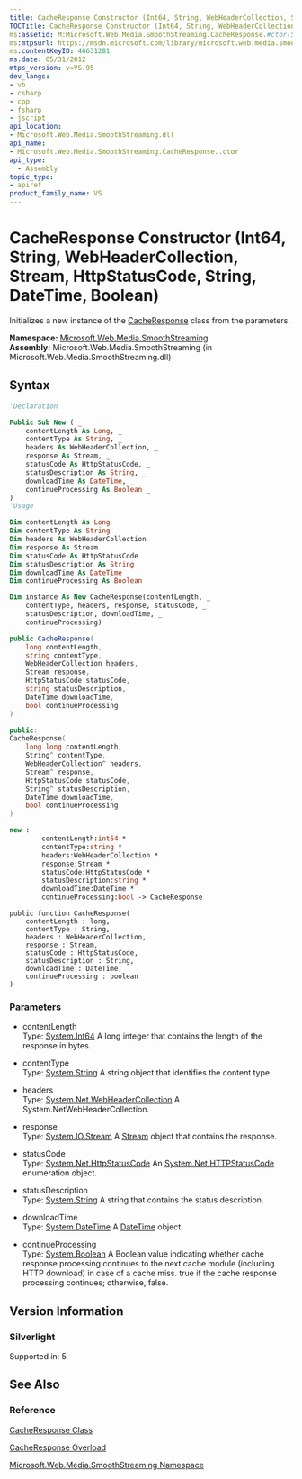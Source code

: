```yaml
---
title: CacheResponse Constructor (Int64, String, WebHeaderCollection, Stream, HttpStatusCode, String, DateTime, Boolean) (Microsoft.Web.Media.SmoothStreaming)
TOCTitle: CacheResponse Constructor (Int64, String, WebHeaderCollection, Stream, HttpStatusCode, String, DateTime, Boolean)
ms:assetid: M:Microsoft.Web.Media.SmoothStreaming.CacheResponse.#ctor(System.Int64,System.String,System.Net.WebHeaderCollection,System.IO.Stream,System.Net.HttpStatusCode,System.String,System.DateTime,System.Boolean)
ms:mtpsurl: https://msdn.microsoft.com/library/microsoft.web.media.smoothstreaming.cacheresponse.cacheresponse(v=VS.95)
ms:contentKeyID: 46631281
ms.date: 05/31/2012
mtps_version: v=VS.95
dev_langs:
- vb
- csharp
- cpp
- fsharp
- jscript
api_location:
- Microsoft.Web.Media.SmoothStreaming.dll
api_name:
- Microsoft.Web.Media.SmoothStreaming.CacheResponse..ctor
api_type:
  - Assembly
topic_type:
- apiref
product_family_name: VS
---
```


# CacheResponse Constructor (Int64, String, WebHeaderCollection, Stream, HttpStatusCode, String, DateTime, Boolean)

Initializes a new instance of the [CacheResponse](cacheresponse-class-microsoft-web-media-smoothstreaming_1.md) class from the parameters.

**Namespace:**  [Microsoft.Web.Media.SmoothStreaming](microsoft-web-media-smoothstreaming-namespace_1.md)  
**Assembly:**  Microsoft.Web.Media.SmoothStreaming (in Microsoft.Web.Media.SmoothStreaming.dll)

## Syntax

```vb
'Declaration

Public Sub New ( _
    contentLength As Long, _
    contentType As String, _
    headers As WebHeaderCollection, _
    response As Stream, _
    statusCode As HttpStatusCode, _
    statusDescription As String, _
    downloadTime As DateTime, _
    continueProcessing As Boolean _
)
'Usage

Dim contentLength As Long
Dim contentType As String
Dim headers As WebHeaderCollection
Dim response As Stream
Dim statusCode As HttpStatusCode
Dim statusDescription As String
Dim downloadTime As DateTime
Dim continueProcessing As Boolean

Dim instance As New CacheResponse(contentLength, _
    contentType, headers, response, statusCode, _
    statusDescription, downloadTime, _
    continueProcessing)
```

```csharp
public CacheResponse(
    long contentLength,
    string contentType,
    WebHeaderCollection headers,
    Stream response,
    HttpStatusCode statusCode,
    string statusDescription,
    DateTime downloadTime,
    bool continueProcessing
)
```

```cpp
public:
CacheResponse(
    long long contentLength, 
    String^ contentType, 
    WebHeaderCollection^ headers, 
    Stream^ response, 
    HttpStatusCode statusCode, 
    String^ statusDescription, 
    DateTime downloadTime, 
    bool continueProcessing
)
```

``` fsharp
new : 
        contentLength:int64 * 
        contentType:string * 
        headers:WebHeaderCollection * 
        response:Stream * 
        statusCode:HttpStatusCode * 
        statusDescription:string * 
        downloadTime:DateTime * 
        continueProcessing:bool -> CacheResponse
```

```jscript
public function CacheResponse(
    contentLength : long, 
    contentType : String, 
    headers : WebHeaderCollection, 
    response : Stream, 
    statusCode : HttpStatusCode, 
    statusDescription : String, 
    downloadTime : DateTime, 
    continueProcessing : boolean
)
```

### Parameters

  - contentLength  
    Type: [System.Int64](https://msdn.microsoft.com/library/6yy583ek\(v=vs.95\))  
    A long integer that contains the length of the response in bytes.

<!-- end list -->

  - contentType  
    Type: [System.String](https://msdn.microsoft.com/library/s1wwdcbf\(v=vs.95\))  
    A string object that identifies the content type.

<!-- end list -->

  - headers  
    Type: [System.Net.WebHeaderCollection](https://msdn.microsoft.com/library/1beth6ct\(v=vs.95\))  
    A System.NetWebHeaderCollection.

<!-- end list -->

  - response  
    Type: [System.IO.Stream](https://msdn.microsoft.com/library/8f86tw9e\(v=vs.95\))  
    A [Stream](https://msdn.microsoft.com/library/8f86tw9e\(v=vs.95\)) object that contains the response.

<!-- end list -->

  - statusCode  
    Type: [System.Net.HttpStatusCode](https://msdn.microsoft.com/library/f92ssyy1\(v=vs.95\))  
    An [System.Net.HTTPStatusCode](https://msdn.microsoft.com/library/f92ssyy1\(v=vs.95\)) enumeration object.

<!-- end list -->

  - statusDescription  
    Type: [System.String](https://msdn.microsoft.com/library/s1wwdcbf\(v=vs.95\))  
    A string that contains the status description.

<!-- end list -->

  - downloadTime  
    Type: [System.DateTime](https://msdn.microsoft.com/library/03ybds8y\(v=vs.95\))  
    A [DateTime](https://msdn.microsoft.com/library/03ybds8y\(v=vs.95\)) object.

<!-- end list -->

  - continueProcessing  
    Type: [System.Boolean](https://msdn.microsoft.com/library/a28wyd50\(v=vs.95\))  
    A Boolean value indicating whether cache response processing continues to the next cache module (including HTTP download) in case of a cache miss. true if the cache response processing continues; otherwise, false.

## Version Information

### Silverlight

Supported in: 5  

## See Also

### Reference

[CacheResponse Class](cacheresponse-class-microsoft-web-media-smoothstreaming_1.md)

[CacheResponse Overload](cacheresponse-constructor-microsoft-web-media-smoothstreaming_1.md)

[Microsoft.Web.Media.SmoothStreaming Namespace](microsoft-web-media-smoothstreaming-namespace_1.md)
